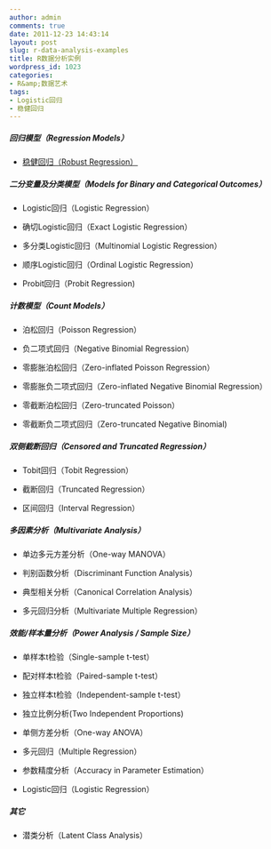 ```yaml
---
author: admin
comments: true
date: 2011-12-23 14:43:14
layout: post
slug: r-data-analysis-examples
title: R数据分析实例
wordpress_id: 1023
categories:
- R&amp;数据艺术
tags:
- Logistic回归
- 稳健回归
---
```


##### 回归模型（Regression Models）





	
  * [稳健回归（Robust Regression）](http://yishuo.org/2011/12/r-data-analysis-examples-robust-regression/)




##### 二分变量及分类模型（Models for Binary and Categorical Outcomes）





	
  * Logistic回归（Logistic Regression）

	
  * 确切Logistic回归（Exact Logistic Regression）

	
  * 多分类Logistic回归（Multinomial Logistic Regression）

	
  * 顺序Logistic回归（Ordinal Logistic Regression）

	
  * Probit回归（Probit Regression)




##### 计数模型（Count Models）





	
  * 泊松回归（Poisson Regression）

	
  * 负二项式回归（Negative Binomial Regression）

	
  * 零膨胀泊松回归（Zero-inflated Poisson Regression）

	
  * 零膨胀负二项式回归（Zero-inflated Negative Binomial Regression）

	
  * 零截断泊松回归（Zero-truncated Poisson）

	
  * 零截断负二项式回归（Zero-truncated Negative Binomial)




##### 双侧截断回归（Censored and Truncated Regression）





	
  * Tobit回归（Tobit Regression）

	
  * 截断回归（Truncated Regression）

	
  * 区间回归（Interval Regression）




##### 多因素分析（Multivariate Analysis）





	
  * 单边多元方差分析（One-way MANOVA）

	
  * 判别函数分析（Discriminant Function Analysis）

	
  * 典型相关分析（Canonical Correlation Analysis）

	
  * 多元回归分析（Multivariate Multiple Regression）




##### 效能/样本量分析（Power Analysis / Sample Size）





	
  * 单样本t检验（Single-sample t-test）

	
  * 配对样本t检验（Paired-sample t-test）

	
  * 独立样本t检验（Independent-sample t-test）

	
  * 独立比例分析(Two Independent Proportions)

	
  * 单侧方差分析（One-way ANOVA）

	
  * 多元回归（Multiple Regression）

	
  * 参数精度分析（Accuracy in Parameter Estimation）

	
  * Logistic回归（Logistic Regression）




##### 其它





	
  * 潜类分析（Latent Class Analysis）



